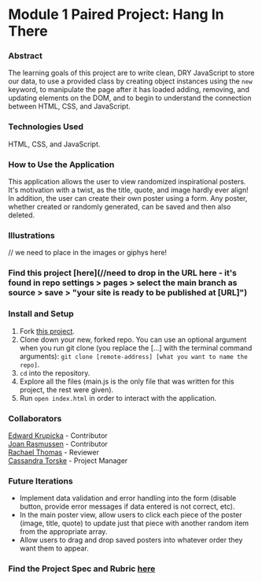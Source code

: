 # Module 1 Paired Project: Hang In There

### Abstract  
The learning goals of this project are to write clean, DRY JavaScript to store our data, to use a provided class by creating object instances using the `new` keyword, to manipulate the page after it has loaded adding, removing, and updating elements on the DOM, and to begin to understand the connection between HTML, CSS, and JavaScript.

### Technologies Used  
HTML, CSS, and JavaScript.

### How to Use the Application  
This application allows the user to view randomized inspirational posters. It's motivation with a twist, as the title, quote, and image hardly ever align! In addition, the user can create their own poster using a form. Any poster, whether created or randomly generated, can be saved and then also deleted.

### Illustrations  
// we need to place in the images or giphys here!

### Find this project [here](//need to drop in the URL here - it's found in repo settings > pages > select the main branch as source > save > "your site is ready to be published at [URL]")

### Install and Setup

1. Fork [this project](https://github.com/edwardkrupicka/hang-in-there).  
2. Clone down your new, forked repo. You can use an optional argument when you run git clone (you replace the [...] with the terminal command arguments): `git clone [remote-address] [what you want to name the repo]`.  
3. `cd` into the repository.
4. Explore all the files (main.js is the only file that was written for this project, the rest were given).  
5. Run `open index.html` in order to interact with the application.

### Collaborators  
[Edward Krupicka](https://github.com/edwardkrupicka) - Contributor  
[Joan Rasmussen](https://github.com/raz-joan) - Contributor  
[Rachael Thomas](https://github.com/rachael-t) - Reviewer  
[Cassandra Torske](https://github.com/cassandraGoose) - Project Manager

### Future Iterations  
- Implement data validation and error handling into the form (disable button, provide error messages if data entered is not correct, etc).
- In the main poster view, allow users to click each piece of the poster (image, title, quote) to update just that piece with another random item from the appropriate array.
- Allow users to drag and drop saved posters into whatever order they want them to appear.

### Find the Project Spec and Rubric [here](https://frontend.turing.edu/projects/module-1/hang-in-there.html)
